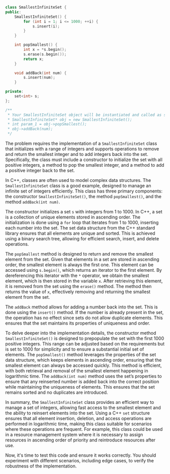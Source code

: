 ```cpp
class SmallestInfiniteSet {
public:
    SmallestInfiniteSet() {
        for (int i = 1; i <= 1000; ++i) {
            s.insert(i);
        }
    }

    int popSmallest() {
        int x = *s.begin();
        s.erase(s.begin());
        return x;
    }

    void addBack(int num) {
        s.insert(num);
    }

private:
    set<int> s;
};

/**
 * Your SmallestInfiniteSet object will be instantiated and called as such:
 * SmallestInfiniteSet* obj = new SmallestInfiniteSet();
 * int param_1 = obj->popSmallest();
 * obj->addBack(num);
 */
```
The problem requires the implementation of a `SmallestInfiniteSet` class that initializes with a range of integers and supports operations to remove and return the smallest integer and to add integers back into the set. Specifically, the class must include a constructor to initialize the set with all positive integers, a method to pop the smallest integer, and a method to add a positive integer back to the set.

In C++, classes are often used to model complex data structures. The `SmallestInfiniteSet` class is a good example, designed to manage an infinite set of integers efficiently. This class has three primary components: the constructor `SmallestInfiniteSet()`, the method `popSmallest()`, and the method `addBack(int num)`.

The constructor initializes a set `s` with integers from 1 to 1000. In C++, a set is a collection of unique elements stored in ascending order. The initialization is done using a `for` loop that iterates from 1 to 1000, inserting each number into the set. The set data structure from the C++ standard library ensures that all elements are unique and sorted. This is achieved using a binary search tree, allowing for efficient search, insert, and delete operations.

The `popSmallest` method is designed to return and remove the smallest element from the set. Given that elements in a set are stored in ascending order, the smallest element is always the first one. This element can be accessed using `s.begin()`, which returns an iterator to the first element. By dereferencing this iterator with the `*` operator, we obtain the smallest element, which is then stored in the variable `x`. After retrieving this element, it is removed from the set using the `erase()` method. The method then returns the value of `x`, effectively removing and returning the smallest element from the set.

The `addBack` method allows for adding a number back into the set. This is done using the `insert()` method. If the number is already present in the set, the operation has no effect since sets do not allow duplicate elements. This ensures that the set maintains its properties of uniqueness and order.

To delve deeper into the implementation details, the constructor method `SmallestInfiniteSet()` is designed to prepopulate the set with the first 1000 positive integers. This range can be adjusted based on the requirements but is set to 1000 for simplicity and to ensure a substantial initial set of elements. The `popSmallest()` method leverages the properties of the set data structure, which keeps elements in ascending order, ensuring that the smallest element can always be accessed quickly. This method is efficient, with both retrieval and removal of the smallest element happening in logarithmic time. The `addBack(int num)` method uses the set’s properties to ensure that any reinserted number is added back into the correct position while maintaining the uniqueness of elements. This ensures that the set remains sorted and no duplicates are introduced.

In summary, the `SmallestInfiniteSet` class provides an efficient way to manage a set of integers, allowing fast access to the smallest element and the ability to reinsert elements into the set. Using a C++ `set` structure ensures that all element insertion, deletion, and access operations are performed in logarithmic time, making this class suitable for scenarios where these operations are frequent. For example, this class could be used in a resource management system where it is necessary to assign resources in ascending order of priority and reintroduce resources after use.

Now, it's time to test this code and ensure it works correctly. You should experiment with different scenarios, including edge cases, to verify the robustness of the implementation.
